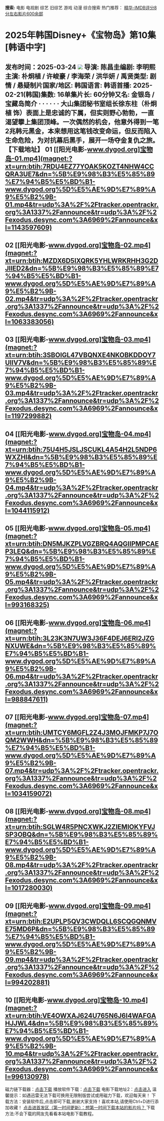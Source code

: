**搜索:** 电影 电视剧 综艺 旧综艺 游戏 动漫 综合搜索 热门推荐： [精华-IMDB评分8分左右影片600余部](https://www.dytt8.com/html/gndy/jddy/20160320/50510.html)
# 2025年韩国Disney+《宝物岛》第10集[韩语中字]
发布时间：2025-03-24 
![](https://wx2.sinaimg.cn/large/0084ynMegy1hyvlyd1jfbj30u011iqa5.jpg)
导演: 陈昌圭编剧: 李明熙主演: 朴炯植 / 许峻豪 / 李海荣 / 洪华妍 / 禹贤类型: 剧情 / 悬疑制片国家/地区: 韩国语言: 韩语首播: 2025-02-21(韩国)集数: 16单集片长: 60分钟又名: 金银岛 / 宝藏岛简介 · · · · · ·
大山集团秘书室组长徐东柱（朴炯植 饰）表面上是忠诚的下属，但实则野心勃勃，一直渴望攀上集团顶峰。一次偶然的机会，他意外得到一笔2兆韩元黑金，本来想用这笔钱改变命运，但反而陷入生命危险，为对抗幕后黑手，展开一场夺金复仇之旅。
**【下载地址】**
01 
[[阳光电影-www.dygod.org]宝物岛-01.mp4](magnet:?xt=urn:btih:7RDU4EZ77YOAK5KOZT4NHW4CCQRA3UE7&dn=%5B%E9%98%B3%E5%85%89%E7%94%B5%E5%BD%B1-www.dygod.org%5D%E5%AE%9D%E7%89%A9%E5%B2%9B-01.mp4&tr=udp%3A%2F%2Ftracker.opentrackr.org%3A1337%2Fannounce&tr=udp%3A%2F%2Fexodus.desync.com%3A6969%2Fannounce&xl=1143597609)  
---  
02  [[阳光电影-www.dygod.org]宝物岛-02.mp4](magnet:?xt=urn:btih:MZDX6D5IXQRK5YHLWRKRHH3G2DJIIED2&dn=%5B%E9%98%B3%E5%85%89%E7%94%B5%E5%BD%B1-www.dygod.org%5D%E5%AE%9D%E7%89%A9%E5%B2%9B-02.mp4&tr=udp%3A%2F%2Ftracker.opentrackr.org%3A1337%2Fannounce&tr=udp%3A%2F%2Fexodus.desync.com%3A6969%2Fannounce&xl=1063383056)  
---  
03  [[阳光电影-www.dygod.org]宝物岛-03.mp4](magnet:?xt=urn:btih:3SBOIGL47VBQNXE4NKOBKDDOY7UIIV7V&dn=%5B%E9%98%B3%E5%85%89%E7%94%B5%E5%BD%B1-www.dygod.org%5D%E5%AE%9D%E7%89%A9%E5%B2%9B-03.mp4&tr=udp%3A%2F%2Ftracker.opentrackr.org%3A1337%2Fannounce&tr=udp%3A%2F%2Fexodus.desync.com%3A6969%2Fannounce&xl=1197299882)  
---  
04  [[阳光电影-www.dygod.org]宝物岛-04.mp4](magnet:?xt=urn:btih:75U4H5JSLJSCUKL4A54H2L5NDP6WXZHI&dn=%5B%E9%98%B3%E5%85%89%E7%94%B5%E5%BD%B1-www.dygod.org%5D%E5%AE%9D%E7%89%A9%E5%B2%9B-04.mp4&tr=udp%3A%2F%2Ftracker.opentrackr.org%3A1337%2Fannounce&tr=udp%3A%2F%2Fexodus.desync.com%3A6969%2Fannounce&xl=1044115912)  
---  
05  [[阳光电影-www.dygod.org]宝物岛-05.mp4](magnet:?xt=urn:btih:DN5MJKZPLVGZBRQ4AQGIIPMPCAEP3LEQ&dn=%5B%E9%98%B3%E5%85%89%E7%94%B5%E5%BD%B1-www.dygod.org%5D%E5%AE%9D%E7%89%A9%E5%B2%9B-05.mp4&tr=udp%3A%2F%2Ftracker.opentrackr.org%3A1337%2Fannounce&tr=udp%3A%2F%2Fexodus.desync.com%3A6969%2Fannounce&xl=993168325)  
---  
06  [[阳光电影-www.dygod.org]宝物岛-06.mp4](magnet:?xt=urn:btih:3L23K3N7UW3J36F4DEJ6ERI2JZGNXUWE&dn=%5B%E9%98%B3%E5%85%89%E7%94%B5%E5%BD%B1-www.dygod.org%5D%E5%AE%9D%E7%89%A9%E5%B2%9B-06.mp4&tr=udp%3A%2F%2Ftracker.opentrackr.org%3A1337%2Fannounce&tr=udp%3A%2F%2Fexodus.desync.com%3A6969%2Fannounce&xl=988847611)  
---  
07  [[阳光电影-www.dygod.org]宝物岛-07.mp4](magnet:?xt=urn:btih:UMTCY6MGFL2Z4J3MOJFMKP7J7OQM2WWH&dn=%5B%E9%98%B3%E5%85%89%E7%94%B5%E5%BD%B1-www.dygod.org%5D%E5%AE%9D%E7%89%A9%E5%B2%9B-07.mp4&tr=udp%3A%2F%2Ftracker.opentrackr.org%3A1337%2Fannounce&tr=udp%3A%2F%2Fexodus.desync.com%3A6969%2Fannounce&xl=1034159072)  
---  
08  [[阳光电影-www.dygod.org]宝物岛-08.mp4](magnet:?xt=urn:btih:SGLW4R5PNCXWKJ2ZIEMIOKYFVJSP3OBQ&dn=%5B%E9%98%B3%E5%85%89%E7%94%B5%E5%BD%B1-www.dygod.org%5D%E5%AE%9D%E7%89%A9%E5%B2%9B-08.mp4&tr=udp%3A%2F%2Ftracker.opentrackr.org%3A1337%2Fannounce&tr=udp%3A%2F%2Fexodus.desync.com%3A6969%2Fannounce&xl=1017280030)  
---  
09  [[阳光电影-www.dygod.org]宝物岛-09.mp4](magnet:?xt=urn:btih:E2UPLP5QV3CWDQLL6SCQGQNMVE75MD6P&dn=%5B%E9%98%B3%E5%85%89%E7%94%B5%E5%BD%B1-www.dygod.org%5D%E5%AE%9D%E7%89%A9%E5%B2%9B-09.mp4&tr=udp%3A%2F%2Ftracker.opentrackr.org%3A1337%2Fannounce&tr=udp%3A%2F%2Fexodus.desync.com%3A6969%2Fannounce&xl=994202881)  
---  
10  [[阳光电影-www.dygod.org]宝物岛-10.mp4](magnet:?xt=urn:btih:VE4OWXAJ624U765N6J6I4WAFGAHJJWL4&dn=%5B%E9%98%B3%E5%85%89%E7%94%B5%E5%BD%B1-www.dygod.org%5D%E5%AE%9D%E7%89%A9%E5%B2%9B-10.mp4&tr=udp%3A%2F%2Ftracker.opentrackr.org%3A1337%2Fannounce&tr=udp%3A%2F%2Fexodus.desync.com%3A6969%2Fannounce&xl=996130978)  
---  
磁力链下载器：[点击下载](https://dygod.org/js/bt.htm "qBittorrent") 播放软件下载：[点击下载](https://dygod.org/js/player.htm "PotPlayer") 电影下载地址2：[点击进入](https://dygod.org/ "阳光电影") 温馨提示：如遇迅雷无法下载可换用无限制版尝试或用磁力下载，欢迎每天来！  下载方法：安装软件后,点击即可下载,谢谢大家支持！喜欢本站,请使用Ctrl+D进行添加收藏！ [点击进首发区（第一时间更新）：想第一时间下载本站的影片吗？ ](https://www.ygdy8.net/)下载方法:不会下载的网友先看看本站电影下载教程。